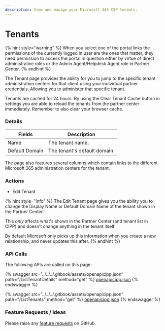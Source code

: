 ```yaml
---
description: View and manage your Microsoft 365 CSP tenants.
---
```


# Tenants

{% hint style="warning" %}
When you select one of the portal links the permissions of the currently logged in user are the ones that matter, they need permission to access the portal in question either by virtue of direct administrative roles or the Admin Agent/Helpdesk Agent role in Partner Center.
{% endhint %}

The Tenant page provides the ability for you to jump to the specific tenant administration centers for that client using your individual partner credentials. Allowing you to administer that specific tenant.&#x20;

Tenants are cached for 24 hours. By using the Clear Tenant Cache button in settings you are able to reload the tenants from the partner center immediately. Remember to also clear your browser cache.

### Details

| Fields         | Description                  |
| -------------- | ---------------------------- |
| Name           | The tenant name.             |
| Default Domain | The tenant's default domain. |

The page also features several columns which contain links to the different Microsoft 365 administration centers for the tenant.

### Actions

* Edit Tenant

{% hint style="info" %}
The Edit Tenant page gives you the ability you to change the Display Name or Default Domain Name of the tenant shown in the Partner Center.

This _only_ affects what's shown in the Partner Center (and tenant list in CIPP) and doesn't change anything in the tenant itself.

By default Microsoft only picks up this information when you create a new relationship, and never updates this after.
{% endhint %}

### API Calls

The following APIs are called on this page:

{% swagger src="../../../.gitbook/assets/openapicipp.json" path="/ListTenantDetails" method="get" %}
[openapicipp.json](../../../.gitbook/assets/openapicipp.json)
{% endswagger %}

{% swagger src="../../../.gitbook/assets/openapicipp.json" path="/ListTenants" method="get" %}
[openapicipp.json](../../../.gitbook/assets/openapicipp.json)
{% endswagger %}

### Feature Requests / Ideas

Please raise any [feature requests](https://github.com/KelvinTegelaar/CIPP/issues/new?assignees=\&labels=\&template=feature\_request.md\&title=FEATURE+REQUEST%3A+) on GitHub.
